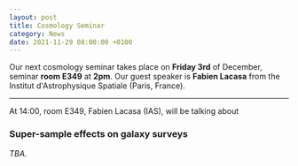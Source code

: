 ```yaml
---
layout: post
title: Cosmology Seminar
category: News
date: 2021-11-29 08:00:00 +0100
---
```


Our next cosmology seminar takes place on **Friday 3rd** of December,
seminar **room E349** at **2pm**. Our guest speaker is **Fabien Lacasa**
from the Institut d'Astrophysique Spatiale (Paris, France).

---

At 14:00, room E349, Fabien Lacasa (IAS), will be talking about


### Super-sample effects on galaxy surveys


*TBA.*



